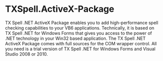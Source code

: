 # TXSpell.ActiveX-Package
TX Spell .NET ActiveX Package enables you to add high-performance spell checking capabilities to your VB6 applications. Technically, it is based on TX Spell .NET for Windows Forms that gives you access to the power of .NET technology in your Win32 based application.  The TX Spell .NET ActiveX Package comes with full sources for the COM wrapper control. All you need is a trial version of TX Spell .NET for Windows Forms and Visual Studio 2008 or 2010.
